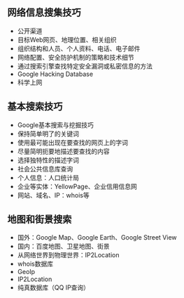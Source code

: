 ## 网络信息搜集技巧

* 公开渠道
* 目标Web网页、地理位置、相关组织
* 组织结构和人员、个人资料、电话、电子邮件
* 网络配置、安全防护机制的策略和技术细节
* 通过搜索引擎查找特定安全漏洞或私密信息的方法
* Google Hacking Database
* 科学上网

## 基本搜索技巧

* Google基本搜索与挖掘技巧
* 保持简单明了的关键词
* 使用最可能出现在要查找的网页上的字词
* 尽量简明扼要地描述要查找的内容
* 选择独特性的描述字词
* 社会公共信息库查询
* 个人信息：人口统计局
* 企业等实体：YellowPage、企业信用信息网
* 网站、域名、IP：whois等

## 地图和街景搜索

* 国外：Google Map、Google Earth、Google Street View
* 国内：百度地图、卫星地图、街景
* 从网络世界到物理世界：IP2Location
* whois数据库
* GeoIp
* IP2Location
* 纯真数据库（QQ IP查询）

